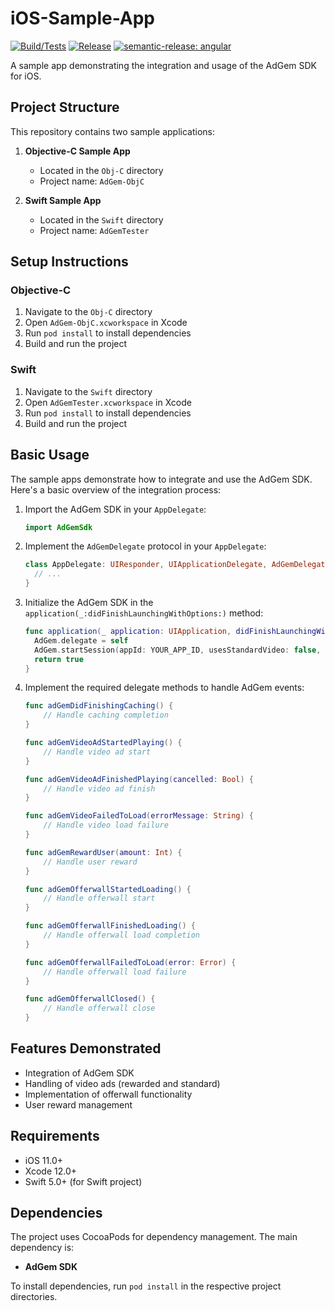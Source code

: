 # iOS-Sample-App

[![Build/Tests](https://github.com/AdGem/iOS-Sample-App/actions/workflows/build.yml/badge.svg)](https://github.com/AdGem/iOS-Sample-App/actions/workflows/build.yml)
[![Release](https://github.com/AdGem/iOS-Sample-App/actions/workflows/release.yml/badge.svg)](https://github.com/AdGem/iOS-Sample-App/actions/workflows/release.yml)
[![semantic-release: angular](https://img.shields.io/badge/semantic--release-angular-e10079?logo=semantic-release)](https://github.com/semantic-release/semantic-release)

A sample app demonstrating the integration and usage of the AdGem SDK for iOS.

## Project Structure

This repository contains two sample applications:

1. **Objective-C Sample App**
   - Located in the `Obj-C` directory
   - Project name: `AdGem-ObjC`

2. **Swift Sample App**
   - Located in the `Swift` directory
   - Project name: `AdGemTester`

## Setup Instructions

### Objective-C

1. Navigate to the `Obj-C` directory
2. Open `AdGem-ObjC.xcworkspace` in Xcode
3. Run `pod install` to install dependencies
4. Build and run the project

### Swift

1. Navigate to the `Swift` directory
2. Open `AdGemTester.xcworkspace` in Xcode
3. Run `pod install` to install dependencies
4. Build and run the project

## Basic Usage

The sample apps demonstrate how to integrate and use the AdGem SDK. Here's a basic overview of the integration process:

1. Import the AdGem SDK in your `AppDelegate`:

    ```swift
    import AdGemSdk
    ```

2. Implement the `AdGemDelegate` protocol in your `AppDelegate`:

    ```swift
    class AppDelegate: UIResponder, UIApplicationDelegate, AdGemDelegate {
      // ...
    }
    ```

3. Initialize the AdGem SDK in the `application(_:didFinishLaunchingWithOptions:)` method:

    ```swift
    func application(_ application: UIApplication, didFinishLaunchingWithOptions launchOptions: [UIApplication.LaunchOptionsKey: Any]?) -> Bool {
      AdGem.delegate = self
      AdGem.startSession(appId: YOUR_APP_ID, usesStandardVideo: false, usesRewardedVideo: true, usesOfferwall: true)
      return true
    }
    ```

4. Implement the required delegate methods to handle AdGem events:

    ```swift
    func adGemDidFinishingCaching() {
        // Handle caching completion
    }

    func adGemVideoAdStartedPlaying() {
        // Handle video ad start
    }

    func adGemVideoAdFinishedPlaying(cancelled: Bool) {
        // Handle video ad finish
    }

    func adGemVideoFailedToLoad(errorMessage: String) {
        // Handle video load failure
    }

    func adGemRewardUser(amount: Int) {
        // Handle user reward
    }

    func adGemOfferwallStartedLoading() {
        // Handle offerwall start
    }

    func adGemOfferwallFinishedLoading() {
        // Handle offerwall load completion
    }

    func adGemOfferwallFailedToLoad(error: Error) {
        // Handle offerwall load failure
    }

    func adGemOfferwallClosed() {
        // Handle offerwall close
    }
    ```

## Features Demonstrated

- Integration of AdGem SDK
- Handling of video ads (rewarded and standard)
- Implementation of offerwall functionality
- User reward management

## Requirements

- iOS 11.0+
- Xcode 12.0+
- Swift 5.0+ (for Swift project)

## Dependencies

The project uses CocoaPods for dependency management. The main dependency is:

- **AdGem SDK**

To install dependencies, run `pod install` in the respective project directories.
